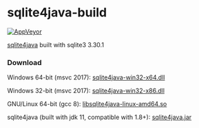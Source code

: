# sqlite4java-build

[![AppVeyor](https://img.shields.io/appveyor/ci/WebFolder/sqlite4java-build.svg?label=Windows-GNU/Linux)](https://ci.appveyor.com/project/WebFolder/sqlite4java-build)

[sqlite4java](https://bitbucket.org/almworks/sqlite4java/) built with sqlite3 3.30.1

### Download

Windows 64-bit (msvc 2017): [sqlite4java-win32-x64.dll]()

Windows 32-bit (msvc 2017): [sqlite4java-win32-x86.dll]()

GNU/Linux 64-bit (gcc 8): [libsqlite4java-linux-amd64.so]()

sqlite4java (built with jdk 11, compatible with 1.8+): [sqlite4java.jar]()
